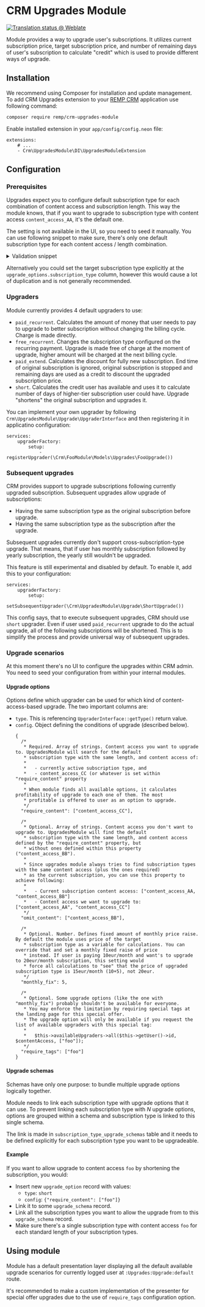 # CRM Upgrades Module

[![Translation status @ Weblate](https://hosted.weblate.org/widgets/remp-crm/-/upgrades-module/svg-badge.svg)](https://hosted.weblate.org/projects/remp-crm/upgrades-module/)

Module provides a way to upgrade user's subscriptions. It utilizes current subscription price, target subscription price, and number of remaining days of user's subscription to calculate "credit" which is used to provide different ways of upgrade.

## Installation

We recommend using Composer for installation and update management. To add CRM Upgrades extension to your [REMP CRM](https://github.com/remp2020/crm-skeleton/) application use following command:

```bash
composer require remp/crm-upgrades-module
```

Enable installed extension in your `app/config/config.neon` file:

```neon
extensions:
	# ...
	- Crm\UpgradesModule\DI\UpgradesModuleExtension
```

## Configuration

### Prerequisites

Upgrades expect you to configure default subscription type for each combination of content access and subscription length. This way the module knows, that if you want to upgrade to subscription type with content access `content_access_AA`, it's the default one.

The setting is not available in the UI, so you need to seed it manually. You can use following snippet to make sure, there's only one default subscription type for each content access / length combination.

<details>

<summary>Validation snippet</summary>

```php
private function validateDefaultSubscriptionTypes()
{
    $defaultSubscriptionTypes = $this->subscriptionTypesRepository->getTable()
        ->where(['default' => true])
        ->fetchAll();

    $contentAccessCheck = [];
    foreach ($defaultSubscriptionTypes as $subscriptionType) {
        $contentAccess = [];
        foreach ($subscriptionType->related('subscription_type_content_access') as $stca) {
            $contentAccess[$stca->content_access->name] = $stca->content_access->name;
        }
        sort($contentAccess);
        $hash = md5(implode('', $contentAccess) . $subscriptionType->length);
        $contentAccessCheck[$hash][] = $subscriptionType->code;
    }

    $duplicates = [];
    foreach ($contentAccessCheck as $hash => $subscriptionTypes) {
        if (count($subscriptionTypes) > 1) {
            $duplicates[] = $subscriptionTypes;
        }
    }
    return $duplicates;
}
```

</details>

Alternatively you could set the target subscription type explicitly at the `upgrade_options.subscription_type` column, however this would cause a lot of duplication and is not generally recommended.

### Upgraders

Module currently provides 4 default upgraders to use:

- `paid_recurrent`. Calculates the amount of money that user needs to pay to upgrade to better subscription without changing the billing cycle. Charge is made directly.
- `free_recurrent`. Changes the subscription type configured on the recurring payment. Upgrade is made free of charge at the moment of upgrade, higher amount will be charged at the next billing cycle.
- `paid_extend`. Calculates the discount for fully new subscription. End time of original subscription is ignored, original subscription is stopped and remaining days are used as a credit to discount the upgraded subscription price.
- `short`. Calculates the credit user has available and uses it to calculate number of days of higher-tier subscription user could have. Upgrade "shortens" the original subscription and upgrades it.

You can implement your own upgrader by following `Crm\UpgradesModule\Upgrade\UpgraderInterface` and then registering it in applicatino configuration:

```neon
services:
	upgraderFactory:
		setup:
			- registerUpgrader(\Crm\FooModule\Models\Upgrades\FooUpgrade())
```

### Subsequent upgrades

CRM provides support to upgrade subscriptions following currently upgraded subscription. Subsequent upgrades allow upgrade of subscriptions:

- Having the same subscription type as the original subscription before upgrade.
- Having the same subscription type as the subscription after the upgrade.

Subsequent upgrades currently don't support cross-subscription-type upgrade. That means, that if user has monthly subscription followed by yearly subscription, the yearly still wouldn't be upgraded.

This feature is still experimental and disabled by default. To enable it, add this to your configuration:

```neon
services:
	upgraderFactory:
		setup:
			- setSubsequentUpgrader(\Crm\UpgradesModule\Upgrade\ShortUpgrade())
```

This config says, that to execute subsequent upgrades, CRM should use `short` upgrader. Even if user used `paid_recurrent` upgrade to do the actual upgrade, all of the following subscriptions will be shortened. This is to simplify the process and provide universal way of subsequent upgrades.

### Upgrade scenarios

At this moment there's no UI to configure the upgrades within CRM admin. You need to seed your configuration from within your internal modules.

#### Upgrade options

Options define which upgrader can be used for which kind of content-access-based upgrade. The two important columns are:

- `type`. This is referencing `UpgraderInterface::getType()` return value.
- `config`. Object defining the conditions of upgrade (described below).
  ```json5
  {
    /*
     * Required. Array of strings. Content access you want to upgrade to. UpgradesModule will search for the default
     * subscription type with the same length, and content access of:
     *
     *   - currently active subscription type, and
     *   - content_access_CC (or whatever is set within "require_content" property
     * 
     * When module finds all available options, it calculates profitability of upgrade to each one of them. The most
     * profitable is offered to user as an option to upgrade.
     */
    "require_content": ["content_access_CC"],
  
    /*
     * Optional. Array of strings. Content access you don't want to upgrade to. UpgradesModule will find the default
     * subscription type with the same length, and content access defined by the "require_content" property, but
     * without ones defined within this property ("content_access_BB").
     * 
     * Since upgrades module always tries to find subscription types with the same content access (plus the ones required)
     * as the current subscription, you can use this property to achieve following:
     *
     *   - Current subscription content access: ["content_access_AA, "content_access_BB"]
     *   - Content access we want to upgrade to: ["content_access_AA", "content_access_CC"]
     */
    "omit_content": ["content_access_BB"],
  
    /*
     * Optional. Number. Defines fixed amount of monthly price raise. By default the module uses price of the target
     * subscription type as a variable for calculations. You can override that and set a monthly fixed raise of price
     * instead. If user is paying 10eur/month and want's to upgrade to 20eur/month subscription, this setting would
     * force all calculations to "see" that the price of upgraded subscription type is 15eur/month (10+5), not 20eur.
     */  
    "monthly_fix": 5,
  
    /*
     * Optional. Some upgrade options (like the one with "monthly_fix") probably shouldn't be available for everyone.
     * You may enforce the limitation by requiring special tags at the landing page for this special offer.
     * The upgrade option will only be available if you request the list of available upgraders with this special tag:
     *
     *   $this->availableUpgraders->all($this->getUser()->id, $contentAccess, ["foo"]);
     */
    "require_tags": ["foo"]
  }
  ```
  
#### Upgrade schemas

Schemas have only one purpose: to bundle multiple upgrade options logically together.

Module needs to link each subscription type with upgrade options that it can use. To prevent linking each subscription type with *N* upgrade options, options are grouped within a schema and subscription type is linked to this single schema.

The link is made in `subscription_type_upgrade_schemas` table and it needs to be defined explicitly for each subscription type you want to be upgradeable.

#### Example

If you want to allow upgrade to content access `foo` by shortening the subscription, you would:

- Insert new `upgrade_option` record with values:
    - `type`: `short`
    - `config`: `{"require_content": ["foo"]}`
- Link it to some `upgrade_schema` record.
- Link all the subscription types you want to allow the upgrade from to this `upgrade_schema` record.
- Make sure there's a single subscription type with content access `foo` for each standard length of your subscription types.

## Using module

Module has a default presentation layer displaying all the default available upgrade scenarios for currently logged user at `:Upgrades:Upgrade:default` route.

It's recommended to make a custom implementation of the presenter for special offer upgrades due to the use of `require_tags` configuration option.